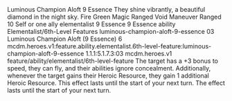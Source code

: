 <ability>
  <name>Luminous Champion Aloft</name>
  <cost>9 Essence</cost>
  <flavor>They shine vibrantly, a beautiful diamond in the night sky.</flavor>
  <keywords>
    <keyword>Fire</keyword>
    <keyword>Green</keyword>
    <keyword>Magic</keyword>
    <keyword>Ranged</keyword>
    <keyword>Void</keyword>
  </keywords>
  <type>Maneuver</type>
  <distance>Ranged 10</distance>
  <target>Self or one ally</target>
  <metadata>
    <class>elementalist</class>
    <cost>9 Essence</cost>
    <cost_amount>9</cost_amount>
    <cost_resource>Essence</cost_resource>
    <feature_type>ability</feature_type>
    <file_dpath>Elementalist/6th-Level Features</file_dpath>
    <item_id>luminous-champion-aloft-9-essence</item_id>
    <item_index>03</item_index>
    <item_name>Luminous Champion Aloft (9 Essence)</item_name>
    <level>6</level>
    <scc>mcdm.heroes.v1:feature.ability.elementalist.6th-level-feature:luminous-champion-aloft-9-essence</scc>
    <scdc>1.1.1:5.1.7.3:03</scdc>
    <source>mcdm.heroes.v1</source>
    <type>feature/ability/elementalist/6th-level-feature</type>
  </metadata>
  <effects>
    <effect type="mundane">The target has a +3 bonus to speed, they can fly, and their abilities ignore concealment. Additionally, whenever the target gains their Heroic Resource, they gain 1 additional Heroic Resource. This effect lasts until the start of your next turn.</effect>
    <effect type="mundane" name="Persistent 1">The effect lasts until the start of your next turn.</effect>
  </effects>
</ability>
